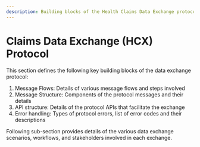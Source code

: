```yaml
---
description: Building blocks of the Health Claims Data Exchange protocol
---
```


# Claims Data Exchange (HCX) Protocol

This section defines the following key building blocks of the data exchange protocol:

1. Message Flows: Details of various message flows and steps involved
2. Message Structure: Components of the protocol messages and their details
3. API structure: Details of the protocol APIs that facilitate the exchange
4. Error handling: Types of protocol errors, list of error codes and their descriptions

Following sub-section provides details of the various data exchange scenarios, workflows, and stakeholders involved in each exchange.
